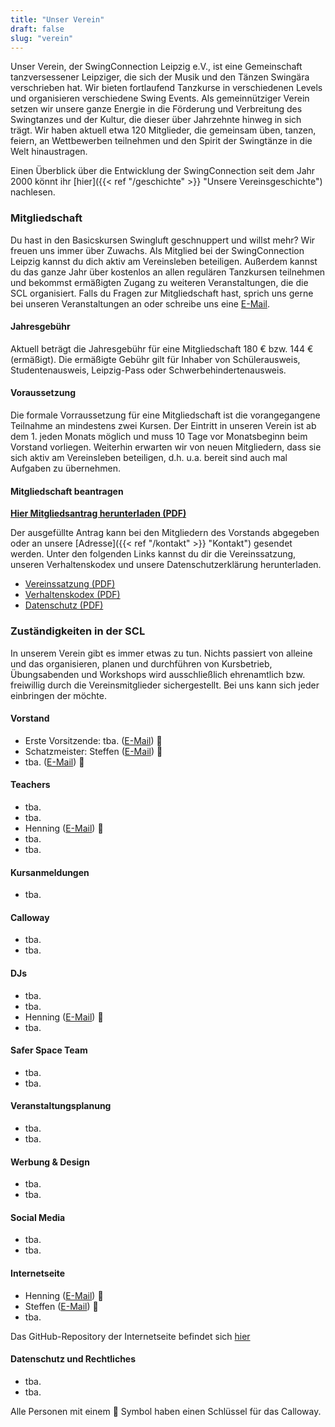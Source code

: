 ```yaml
---
title: "Unser Verein"
draft: false
slug: "verein"
---
```


Unser Verein, der SwingConnection Leipzig e.V., ist eine Gemeinschaft tanzversessener Leipziger, die sich der Musik und den Tänzen Swingära verschrieben hat. Wir bieten fortlaufend Tanzkurse in verschiedenen Levels und organisieren verschiedene Swing Events. Als gemeinnütziger Verein setzen wir unsere ganze Energie in die Förderung und Verbreitung des Swingtanzes und der Kultur, die dieser über Jahrzehnte hinweg in sich trägt. Wir haben aktuell etwa 120 Mitglieder, die gemeinsam üben, tanzen, feiern, an Wettbewerben teilnehmen und den Spirit der Swingtänze in die Welt hinaustragen.

Einen Überblick über die Entwicklung der SwingConnection seit dem Jahr 2000 könnt ihr [hier]({{< ref "/geschichte" >}} "Unsere Vereinsgeschichte") nachlesen.

### Mitgliedschaft

Du hast in den Basicskursen Swingluft geschnuppert und willst mehr? Wir freuen uns immer über Zuwachs. Als Mitglied bei der SwingConnection Leipzig kannst du dich aktiv am Vereinsleben beteiligen. Außerdem kannst du das ganze Jahr über kostenlos an allen regulären Tanzkursen teilnehmen und bekommst ermäßigten Zugang zu weiteren Veranstaltungen, die die SCL organisiert. Falls du Fragen zur Mitgliedschaft hast, sprich uns gerne bei unseren Veranstaltungen an oder schreibe uns eine [E-Mail](info@swingconnection-leipzig.com).

#### Jahresgebühr
Aktuell beträgt die Jahresgebühr für eine Mitgliedschaft 180 € bzw. 144 € (ermäßigt). Die ermäßigte Gebühr gilt für Inhaber von Schülerausweis, Studentenausweis, Leipzig-Pass oder Schwerbehindertenausweis.

#### Voraussetzung
Die formale Vorraussetzung für eine Mitgliedschaft ist die vorangegangene Teilnahme an mindestens zwei Kursen. Der Eintritt in unseren Verein ist ab dem 1. jeden Monats möglich und muss 10 Tage vor Monatsbeginn beim Vorstand vorliegen. Weiterhin erwarten wir von neuen Mitgliedern, dass sie sich aktiv am Vereinsleben beteiligen, d.h. u.a. bereit sind auch mal Aufgaben zu übernehmen.

#### Mitgliedschaft beantragen
**[Hier Mitgliedsantrag herunterladen (PDF)]()**

Der ausgefüllte Antrag kann bei den Mitgliedern des Vorstands abgegeben oder an unsere [Adresse]({{< ref "/kontakt" >}} "Kontakt") gesendet werden. Unter den folgenden Links kannst du dir die Vereinssatzung, unseren Verhaltenskodex und unsere Datenschutzerklärung herunterladen.

- [Vereinssatzung (PDF)]()       
- [Verhaltenskodex (PDF)]()
- [Datenschutz (PDF)]()

### Zuständigkeiten in der SCL

In unserem Verein gibt es immer etwas zu tun. Nichts passiert von alleine und das organisieren, planen und durchführen von Kursbetrieb, Übungsabenden und Workshops wird ausschließlich ehrenamtlich bzw. freiwillig durch die Vereinsmitglieder sichergestellt. Bei uns kann sich jeder einbringen der möchte. 

#### Vorstand
- Erste Vorsitzende: tba. ([E-Mail](tba.)) :key:
- Schatzmeister: Steffen ([E-Mail](tba.)) :key:
- tba. ([E-Mail](tba.)) :key:

#### Teachers
- tba.
- tba.
- Henning ([E-Mail](tba.)) :key:
- tba.
- tba.

#### Kursanmeldungen
- tba.

#### Calloway
- tba.
- tba.

#### DJs
- tba.
- tba.
- Henning ([E-Mail](tba.)) :key:
- tba.

#### Safer Space Team
- tba.
- tba.

#### Veranstaltungsplanung
- tba.
- tba.

#### Werbung & Design
- tba.
- tba.

#### Social Media
- tba.
- tba.

#### Internetseite
- Henning ([E-Mail](tba.)) :key:
- Steffen ([E-Mail](tba.)) :key:
- tba.

Das GitHub-Repository der Internetseite befindet sich [hier](https://github.com/hnolzen/swingconnection)

#### Datenschutz und Rechtliches
- tba.
- tba.

Alle Personen mit einem :key: Symbol haben einen Schlüssel für das Calloway.
